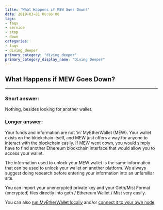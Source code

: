 ```yaml
---
title: "What Happens if MEW Goes Down?"
date: 2019-03-01 00:06:00
tags:
- faqs
- service
- stop
- down
categories:
- faqs
- diving_deeper
primary_category: "diving_deeper"
primary_category_display_name: "Diving Deeper"
---
```


## What Happens if MEW Goes Down?
***

### Short answer: 
Nothing, besides looking for another wallet.

### Longer answer: 
Your funds and information are not ‘in’ MyEtherWallet (MEW). Your wallet exists on the blockchain itself, and MEW just offers a way for anyone to interact with the blockchain easily. If MEW went down, you would simply have to find another Ethereum blockchain interface that would allow you to access your wallet. 

The information used to unlock your MEW wallet is the same information that can be used to unlock your wallet on another platform. We always suggest doing research before entering your information into an unfamiliar site.

You can import your unencrypted private key and your Geth/Mist Format (encrypted) files directly into geth / Ethereum Wallet / Mist very easily.

You can also [run MyEtherWallet locally]() and/or [connect it to your own node]().
